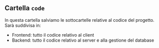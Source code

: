 ## Cartella `code`
In questa cartella salviamo le sottocartelle relative al codice del progetto. Sarà suddivisa in:
- Frontend: tutto il codice relativo al client
- Backend: tutto il codice relativo al server e alla gestione del database